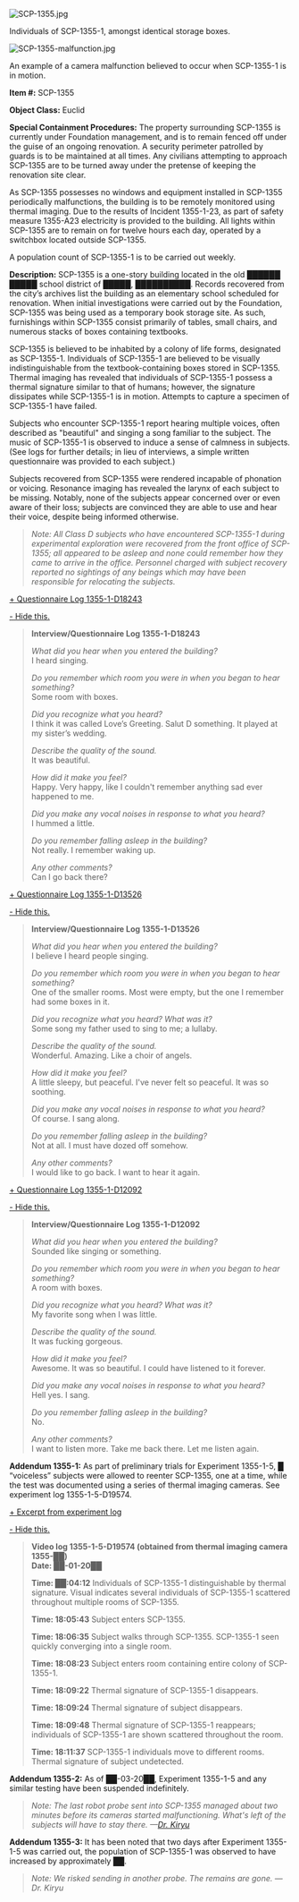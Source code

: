 ![SCP-1355.jpg](http://scp-wiki.wdfiles.com/local--files/scp-1355/SCP-1355.jpg)

Individuals of SCP-1355-1, amongst identical storage boxes.

![SCP-1355-malfunction.jpg](http://scp-wiki.wdfiles.com/local--files/scp-1355/SCP-1355-malfunction.jpg)

An example of a camera malfunction believed to occur when SCP-1355-1 is in motion.

**Item #:** SCP-1355

**Object Class:** Euclid

**Special Containment Procedures:** The property surrounding SCP-1355 is currently under Foundation management, and is to remain fenced off under the guise of an ongoing renovation. A security perimeter patrolled by guards is to be maintained at all times. Any civilians attempting to approach SCP-1355 are to be turned away under the pretense of keeping the renovation site clear.

As SCP-1355 possesses no windows and equipment installed in SCP-1355 periodically malfunctions, the building is to be remotely monitored using thermal imaging. Due to the results of Incident 1355-1-23, as part of safety measure 1355-A23 electricity is provided to the building. All lights within SCP-1355 are to remain on for twelve hours each day, operated by a switchbox located outside SCP-1355.

A population count of SCP-1355-1 is to be carried out weekly.

**Description:** SCP-1355 is a one-story building located in the old ██████ █████ school district of █████, ██████████. Records recovered from the city’s archives list the building as an elementary school scheduled for renovation. When initial investigations were carried out by the Foundation, SCP-1355 was being used as a temporary book storage site. As such, furnishings within SCP-1355 consist primarily of tables, small chairs, and numerous stacks of boxes containing textbooks.

SCP-1355 is believed to be inhabited by a colony of life forms, designated as SCP-1355-1. Individuals of SCP-1355-1 are believed to be visually indistinguishable from the textbook-containing boxes stored in SCP-1355. Thermal imaging has revealed that individuals of SCP-1355-1 possess a thermal signature similar to that of humans; however, the signature dissipates while SCP-1355-1 is in motion. Attempts to capture a specimen of SCP-1355-1 have failed.

Subjects who encounter SCP-1355-1 report hearing multiple voices, often described as "beautiful" and singing a song familiar to the subject. The music of SCP-1355-1 is observed to induce a sense of calmness in subjects. (See logs for further details; in lieu of interviews, a simple written questionnaire was provided to each subject.)

Subjects recovered from SCP-1355 were rendered incapable of phonation or voicing. Resonance imaging has revealed the larynx of each subject to be missing. Notably, none of the subjects appear concerned over or even aware of their loss; subjects are convinced they are able to use and hear their voice, despite being informed otherwise.

> _Note: All Class D subjects who have encountered SCP-1355-1 during experimental exploration were recovered from the front office of SCP-1355; all appeared to be asleep and none could remember how they came to arrive in the office. Personnel charged with subject recovery reported no sightings of any beings which may have been responsible for relocating the subjects._

[+ Questionnaire Log 1355-1-D18243](javascript:;)

[\- Hide this.](javascript:;)

> **Interview/Questionnaire Log 1355-1-D18243**
> 
> _What did you hear when you entered the building?_  
> I heard singing.
> 
> _Do you remember which room you were in when you began to hear something?_  
> Some room with boxes.
> 
> _Did you recognize what you heard?_  
> I think it was called Love’s Greeting. Salut D something. It played at my sister’s wedding.
> 
> _Describe the quality of the sound._  
> It was beautiful.
> 
> _How did it make you feel?_  
> Happy. Very happy, like I couldn't remember anything sad ever happened to me.
> 
> _Did you make any vocal noises in response to what you heard?_  
> I hummed a little.
> 
> _Do you remember falling asleep in the building?_  
> Not really. I remember waking up.
> 
> _Any other comments?_  
> Can I go back there?

[+ Questionnaire Log 1355-1-D13526](javascript:;)

[\- Hide this.](javascript:;)

> **Interview/Questionnaire Log 1355-1-D13526**
> 
> _What did you hear when you entered the building?_  
> I believe I heard people singing.
> 
> _Do you remember which room you were in when you began to hear something?_  
> One of the smaller rooms. Most were empty, but the one I remember had some boxes in it.
> 
> _Did you recognize what you heard? What was it?_  
> Some song my father used to sing to me; a lullaby.
> 
> _Describe the quality of the sound._  
> Wonderful. Amazing. Like a choir of angels.
> 
> _How did it make you feel?_  
> A little sleepy, but peaceful. I've never felt so peaceful. It was so soothing.
> 
> _Did you make any vocal noises in response to what you heard?_  
> Of course. I sang along.
> 
> _Do you remember falling asleep in the building?_  
> Not at all. I must have dozed off somehow.
> 
> _Any other comments?_  
> I would like to go back. I want to hear it again.

[+ Questionnaire Log 1355-1-D12092](javascript:;)

[\- Hide this.](javascript:;)

> **Interview/Questionnaire Log 1355-1-D12092**
> 
> _What did you hear when you entered the building?_  
> Sounded like singing or something.
> 
> _Do you remember which room you were in when you began to hear something?_  
> A room with boxes.
> 
> _Did you recognize what you heard? What was it?_  
> My favorite song when I was little.
> 
> _Describe the quality of the sound._  
> It was fucking gorgeous.
> 
> _How did it make you feel?_  
> Awesome. It was so beautiful. I could have listened to it forever.
> 
> _Did you make any vocal noises in response to what you heard?_  
> Hell yes. I sang.
> 
> _Do you remember falling asleep in the building?_  
> No.
> 
> _Any other comments?_  
> I want to listen more. Take me back there. Let me listen again.

**Addendum 1355-1:** As part of preliminary trials for Experiment 1355-1-5, █ “voiceless” subjects were allowed to reenter SCP-1355, one at a time, while the test was documented using a series of thermal imaging cameras. See experiment log 1355-1-5-D19574.

[+ Excerpt from experiment log](javascript:;) 

[\- Hide this.](javascript:;)

> **Video log 1355-1-5-D19574 (obtained from thermal imaging camera 1355-██)**  
> **Date: ██-01-20██**  
> **<Begin Log>**
> 
> **Time: ██:04:12** Individuals of SCP-1355-1 distinguishable by thermal signature. Visual indicates several individuals of SCP-1355-1 scattered throughout multiple rooms of SCP-1355.
> 
> **Time: 18:05:43** Subject enters SCP-1355.
> 
> **Time: 18:06:35** Subject walks through SCP-1355. SCP-1355-1 seen quickly converging into a single room.
> 
> **Time: 18:08:23** Subject enters room containing entire colony of SCP-1355-1.
> 
> **Time: 18:09:22** Thermal signature of SCP-1355-1 disappears.
> 
> **Time: 18:09:24** Thermal signature of subject disappears.
> 
> **Time: 18:09:48** Thermal signature of SCP-1355-1 reappears; individuals of SCP-1355-1 are shown scattered throughout the room.
> 
> **Time: 18:11:37** SCP-1355-1 individuals move to different rooms. Thermal signature of subject undetected.

**Addendum 1355-2:** As of ██-03-20██, Experiment 1355-1-5 and any similar testing have been suspended indefinitely.

> _Note: The last robot probe sent into SCP-1355 managed about two minutes before its cameras started malfunctioning. What's left of the subjects will have to stay there. —[Dr. Kiryu](/kiryu-labs-hub)_

**Addendum 1355-3:** It has been noted that two days after Experiment 1355-1-5 was carried out, the population of SCP-1355-1 was observed to have increased by approximately ██.

> _Note: We risked sending in another probe. The remains are gone. —Dr. Kiryu_